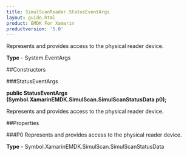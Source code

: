 ```yaml
---
title: SimulScanReader.StatusEventArgs
layout: guide.html
product: EMDK For Xamarin 
productversion: '5.0' 
---
```

Represents and provides access to the physical reader device.

**Type** - System.EventArgs

##Constructors

###StatusEventArgs

**public StatusEventArgs (Symbol.XamarinEMDK.SimulScan.SimulScanStatusData p0);**

Represents and provides access to the physical reader device.

##Properties

###P0
Represents and provides access to the physical reader device.

**Type** - Symbol.XamarinEMDK.SimulScan.SimulScanStatusData
